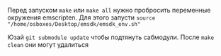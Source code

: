 Перед запуском `make` или `make all` нужно пробросить переменные окружения emscripten. Для этого запусти `source "/home/osboxes/Desktop/emsdk/emsdk_env.sh"`

Юзай `git submodule update` чтобы подтянуть сабмодули. После `make clean` они могут удалиться
